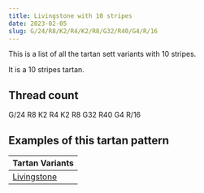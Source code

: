 ```yaml
---
title: Livingstone with 10 stripes
date: 2023-02-05
slug: G/24/R8/K2/R4/K2/R8/G32/R40/G4/R/16
---
```

This is a list of all the tartan sett variants with 10 stripes.

It is a 10 stripes tartan.


## Thread count
G/24 R8 K2 R4 K2 R8 G32 R40 G4 R/16

## Examples of this tartan pattern

| Tartan Variants |
|---------------|
| [Livingstone](/variants/g/24/r8/k2/r4/k2/r8/g32/r40/g4/r/16-g008000-k000000-rc00000)||
